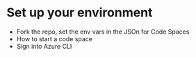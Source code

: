 # Set up your environment

- Fork the repo, set the env vars in the JSOn for Code Spaces
- How to start a code space
- Sign into Azure CLI
